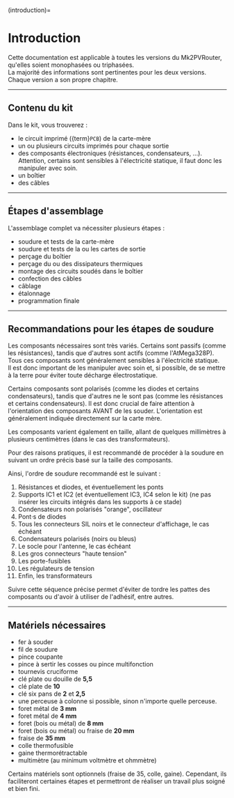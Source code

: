 (introduction)=

# Introduction

Cette documentation est applicable à toutes les versions du Mk2PVRouter, qu'elles soient monophasées ou triphasées.<br />
La majorité des informations sont pertinentes pour les deux versions.<br />
Chaque version a son propre chapitre.

---
## Contenu du kit

Dans le kit, vous trouverez :
- le circuit imprimé ({term}`PCB`) de la carte-mère
- un ou plusieurs circuits imprimés pour chaque sortie
- des composants électroniques (résistances, condensateurs, …).<br />
  Attention, certains sont sensibles à l'électricité statique, il faut donc les manipuler avec soin.
- un boîtier
- des câbles

---
## Étapes d'assemblage

L'assemblage complet va nécessiter plusieurs étapes :
- soudure et tests de la carte-mère
- soudure et tests de la ou les cartes de sortie
- perçage du boîtier
- perçage du ou des dissipateurs thermiques
- montage des circuits soudés dans le boîtier
- confection des câbles
- câblage
- étalonnage
- programmation finale

---
## Recommandations pour les étapes de soudure

Les composants nécessaires sont très variés. Certains sont passifs (comme les résistances), tandis que d'autres sont actifs (comme l'AtMega328P).<br />
Tous ces composants sont généralement sensibles à l'électricité statique.<br />
Il est donc important de les manipuler avec soin et, si possible, de se mettre à la terre pour éviter toute décharge électrostatique.

Certains composants sont polarisés (comme les diodes et certains condensateurs), tandis que d'autres ne le sont pas (comme les résistances et certains condensateurs). Il est donc crucial de faire attention à l'orientation des composants AVANT de les souder. L'orientation est généralement indiquée directement sur la carte mère.

Les composants varient également en taille, allant de quelques millimètres à plusieurs centimètres (dans le cas des transformateurs).

Pour des raisons pratiques, il est recommandé de procéder à la soudure en suivant un ordre précis basé sur la taille des composants.

Ainsi, l'ordre de soudure recommandé est le suivant :
1. Résistances et diodes, et éventuellement les ponts
2. Supports IC1 et IC2 (et éventuellement IC3, IC4 selon le kit) (ne pas insérer les circuits intégrés dans les supports à ce stade)
3. Condensateurs non polarisés "orange", oscillateur
4. Pont·s de diodes
5. Tous les connecteurs SIL noirs et le connecteur d'affichage, le cas échéant
6. Condensateurs polarisés (noirs ou bleus)
7. Le socle pour l'antenne, le cas échéant
8. Les gros connecteurs "haute tension"
9. Les porte-fusibles
10. Les régulateurs de tension
11. Enfin, les transformateurs

Suivre cette séquence précise permet d'éviter de tordre les pattes des composants ou d'avoir à utiliser de l'adhésif, entre autres.

---
## Matériels nécessaires

- fer à souder
- fil de soudure
- pince coupante
- pince à sertir les cosses ou pince multifonction
- tournevis cruciforme
- clé plate ou douille de **5,5**
- clé plate de **10**
- clé six pans de **2** et **2,5**
- une perceuse à colonne si possible, sinon n'importe quelle perceuse.
- foret métal de **3 mm**
- foret métal de **4 mm**
- foret (bois ou métal) de **8 mm**
- foret (bois ou métal) ou fraise de **20 mm**
- fraise de **35 mm**
- colle thermofusible
- gaine thermorétractable
- multimètre (au minimum voltmètre et ohmmètre)

Certains matériels sont optionnels (fraise de 35, colle, gaine). Cependant, ils faciliteront certaines étapes et permettront de réaliser un travail plus soigné et bien fini.